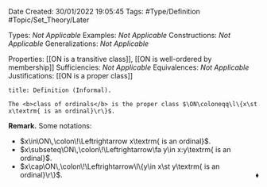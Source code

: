 <div class="topSpace"></div>

Date Created: 30/01/2022 19:05:45
Tags: #Type/Definition #Topic/Set_Theory/Later

Types: <i>Not Applicable</i>
Examples: <i>Not Applicable</i>
Constructions: <i>Not Applicable</i>
Generalizations: <i>Not Applicable</i>

Properties: [[ON is a transitive class]], [[ON is well-ordered by membership]]
Sufficiencies: <i>Not Applicable</i>
Equivalences: <i>Not Applicable</i>
Justifications: [[ON is a proper class]]

``` ad-Definition
title: Definition (Informal).

The <b>class of ordinals</b> is the proper class $\ON\coloneqq\l\{x\st x\textrm{ is an ordinal}\r\}$.

```

<b>Remark.</b> Some notations:
* $x\in\ON\,\colon\!\Leftrightarrow x\textrm{ is an ordinal}$.
* $x\subseteq\ON\,\colon\!\Leftrightarrow\fa y\in x:y\textrm{ is an ordinal}$.
* $x\cap\ON\,\colon\!\Leftrightarrow\l\{y\in x\st y\textrm{ is an ordinal}\r\}$.<span style="float:right;">$\blacklozenge$</span>
